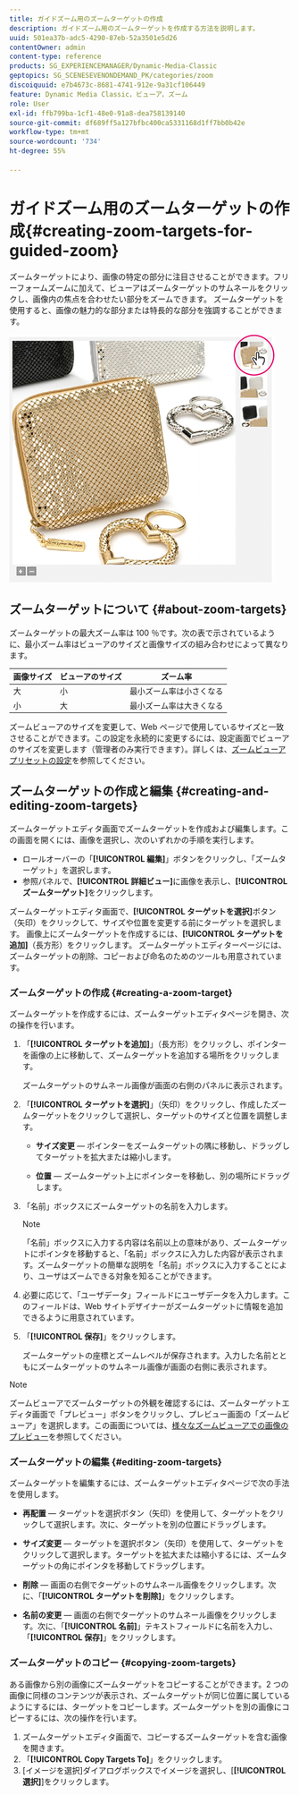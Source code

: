 ```yaml
---
title: ガイドズーム用のズームターゲットの作成
description: ガイドズーム用のズームターゲットを作成する方法を説明します。
uuid: 501ea37b-adc5-4290-87eb-52a3501e5d26
contentOwner: admin
content-type: reference
products: SG_EXPERIENCEMANAGER/Dynamic-Media-Classic
geptopics: SG_SCENESEVENONDEMAND_PK/categories/zoom
discoiquuid: e7b4673c-8681-4741-912e-9a31cf106449
feature: Dynamic Media Classic，ビューア，ズーム
role: User
exl-id: ffb799ba-1cf1-48e0-91a8-dea758139140
source-git-commit: df689ff5a127bfbc400ca5331168d1ff7bb0b42e
workflow-type: tm+mt
source-wordcount: '734'
ht-degree: 55%

---
```


# ガイドズーム用のズームターゲットの作成{#creating-zoom-targets-for-guided-zoom}

ズームターゲットにより、画像の特定の部分に注目させることができます。フリーフォームズームに加えて、ビューアはズームターゲットのサムネールをクリックし、画像内の焦点を合わせたい部分をズームできます。 ズームターゲットを使用すると、画像の魅力的な部分または特長的な部分を強調することができます。

![ガイドズーム用のズームターゲットの作成](/help/assets/zo_guided_zoom.png)

## ズームターゲットについて {#about-zoom-targets}

ズームターゲットの最大ズーム率は 100 ％です。次の表で示されているように、最小ズーム率はビューアのサイズと画像サイズの組み合わせによって異なります。

| 画像サイズ | ビューアのサイズ | ズーム率 |
|--- |--- |--- |
| 大 | 小 | 最小ズーム率は小さくなる |
| 小 | 大 | 最小ズーム率は大きくなる |

ズームビューアのサイズを変更して、Web ページで使用しているサイズと一致させることができます。この設定を永続的に変更するには、設定画面でビューアのサイズを変更します（管理者のみ実行できます）。詳しくは、[ズームビューアプリセットの設定](setting-zoom-viewer-presets.md#setting_up_zoom_viewer_presets)を参照してください。

## ズームターゲットの作成と編集 {#creating-and-editing-zoom-targets}

ズームターゲットエディタ画面でズームターゲットを作成および編集します。この画面を開くには、画像を選択し、次のいずれかの手順を実行します。

* ロールオーバーの「**[!UICONTROL 編集]**」ボタンをクリックし、「ズームターゲット」を選択します。
* 参照パネルで、**[!UICONTROL 詳細ビュー]**&#x200B;に画像を表示し、**[!UICONTROL ズームターゲット]**&#x200B;をクリックします。

ズームターゲットエディタ画面で、**[!UICONTROL ターゲットを選択]**&#x200B;ボタン（矢印）をクリックして、サイズや位置を変更する前にターゲットを選択します。 画像上にズームターゲットを作成するには、**[!UICONTROL ターゲットを追加]**（長方形）をクリックします。 ズームターゲットエディターページには、ズームターゲットの削除、コピーおよび命名のためのツールも用意されています。

### ズームターゲットの作成 {#creating-a-zoom-target}

ズームターゲットを作成するには、ズームターゲットエディタページを開き、次の操作を行います。

1. 「**[!UICONTROL ターゲットを追加]**」（長方形）をクリックし、ポインターを画像の上に移動して、ズームターゲットを追加する場所をクリックします。

   ズームターゲットのサムネール画像が画面の右側のパネルに表示されます。

1. 「**[!UICONTROL ターゲットを選択]**」（矢印）をクリックし、作成したズームターゲットをクリックして選択し、ターゲットのサイズと位置を調整します。

   * **サイズ変更**  — ポインターをズームターゲットの隅に移動し、ドラッグしてターゲットを拡大または縮小します。

   * **位置**  — ズームターゲット上にポインターを移動し、別の場所にドラッグします。

1. 「名前」ボックスにズームターゲットの名前を入力します。

   >[!NOTE]
   >
   >「名前」ボックスに入力する内容は名前以上の意味があり、ズームターゲットにポインタを移動すると、「名前」ボックスに入力した内容が表示されます。ズームターゲットの簡単な説明を「名前」ボックスに入力することにより、ユーザはズームできる対象を知ることができます。

1. 必要に応じて、「ユーザデータ」フィールドにユーザデータを入力します。このフィールドは、Web サイトデザイナーがズームターゲットに情報を追加できるように用意されています。
1. 「**[!UICONTROL 保存]**」をクリックします。

   ズームターゲットの座標とズームレベルが保存されます。入力した名前とともにズームターゲットのサムネール画像が画面の右側に表示されます。

>[!NOTE]
>
>ズームビューアでズームターゲットの外観を確認するには、ズームターゲットエディタ画面で「プレビュー」ボタンをクリックし、プレビュー画面の「ズームビューア」を選択します。この画面については、[様々なズームビューアでの画像のプレビュー](previewing-image-assets-different-zoom.md#previewing_image_assets_with_different_zoom_viewers)を参照してください。

### ズームターゲットの編集 {#editing-zoom-targets}

ズームターゲットを編集するには、ズームターゲットエディタページで次の手法を使用します。

* **再配置**  — ターゲットを選択ボタン（矢印）を使用して、ターゲットをクリックして選択します。次に、ターゲットを別の位置にドラッグします。

* **サイズ変更**  — ターゲットを選択ボタン（矢印）を使用して、ターゲットをクリックして選択します。ターゲットを拡大または縮小するには、ズームターゲットの角にポインタを移動してドラッグします。

* **削除**  — 画面の右側でターゲットのサムネール画像をクリックします。次に、「**[!UICONTROL ターゲットを削除]**」をクリックします。

* **名前の変更**  — 画面の右側でターゲットのサムネール画像をクリックします。次に、「**[!UICONTROL 名前]**」テキストフィールドに名前を入力し、「**[!UICONTROL 保存]**」をクリックします。

### ズームターゲットのコピー {#copying-zoom-targets}

ある画像から別の画像にズームターゲットをコピーすることができます。2 つの画像に同様のコンテンツが表示され、ズームターゲットが同じ位置に属しているようにするには、ターゲットをコピーします。ズームターゲットを別の画像にコピーするには、次の操作を行います。

1. ズームターゲットエディタ画面で、コピーするズームターゲットを含む画像を開きます。
1. 「**[!UICONTROL Copy Targets To]**」をクリックします。
1. [イメージを選択]ダイアログボックスでイメージを選択し、[**[!UICONTROL 選択]**]をクリックします。
